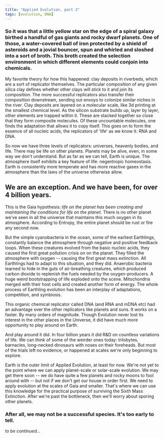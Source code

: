 ```yaml
---
title: "Applied Evolution, part 3"
tags: [evolution, DNA]
---
```



### So it was that a little yellow star on the edge of a spiral galaxy birthed a handful of gas giants and rocky dwarf planets. One of those, a water-covered ball of iron protected by a shield of asteroids and a jovial bouncer, spun and whirled and sloshed into a sort of broth. This broth created the selection environment in which different elements could conjoin into chemicals. 

My favorite theory for how this happened: clay deposits in riverbeds, which are a sort of replicator themselves. The particular composition of any given silica clay defines whether other clays will stick to it and join its composition. The more successful replicators also transfer their composition downstream, sending out envoys to colonize similar niches in the river. Clay deposits are layered on a molecular scale, like 3d printing at the smallest chemical level. As the silicon substrate builds up, layer by layer, other elements are trapped within it. These are stacked together so close that they form composite molecules. Of these uncountable molecules, one finds the adaptation that allows it to copy itself. This goes on to form the essence of all nucleic acids, the replicators of 'life' as we know it: RNA and DNA.

So now we have three levels of replicators: universes, heavenly bodies, and life. There may be life on other planets. Planets may be alive, even, in some way we don't understand. But as far as we can tell, Earth is unique. The atmosphere itself exhibits a key feature of life: negentropic homeostasis. Earth is consistently more temperate and has more reactive gases in the atmosphere than the laws of the universe otherwise allow. 

## We are an exception. And we have been, for over 4 billion years.

This is the Gaia hypothesis: *life on the planet has been creating and maintaining the conditions for life on the planet*. There is no other planet we've seen in all the universe that maintains this much oxygen in its atmosphere. According to Entropy, the entire planet should be 
rust or fire any second now. 

But the simple cyanobacteria in the ocean, some of the earliest Earthlings, constantly balance the atmosphere through negative and positive feedback loops. When these creatures evolved from the basic nucleic acids, they caused the first great pollution crisis on on the planet. They filled the atmosphere with oxygen -- causing the first great mass extinction. All Earthlings had to adapt to this situation, and they did. Anaerobic bacteria learned to hide in the guts of air-breathing creatures, which produced carbon dioxide to replenish the fuels needed by the oxygen-producers. A huge weird bootstrapping of life exploded onto the scene. Mitochondria merged with their host cells and created another form of energy. The whole process of Earthling evolution has been an interplay of adaptations, competition, and symbiosis. 

This organic chemical replicator called DNA (and RNA and mDNA etc) had an advantage over the other replicators like planets and suns. It works on a faster. By many orders of magnitude. Though Evolution never lost its interest in the other places in the Universe, it did have much more opportunity to play around on Earth. 

And play around it did. In four billion years it did R&D on countless variations of life. We can think of some of the weirder ones today: trilobytes, barnacles, long-necked dinosaurs with noses on their foreheads. But most of the trials left no evidence, or happened at scales we're only beginning to explore. 

Earth is the outer limit of Applied Evolution, at least for now. We're not yet to the point where we can apply planet-scale or solar-scale evolution. We may get there soon -- we do have quite a few planets and rocky moons to fool around with -- but not if we don't get our house in order first. We need to apply evolution at the scales of Gaia and smaller. That's where we can use this knowledge for the practical purpose of surviving the Sixth Mass Extinction. After we're past the bottleneck, then we'll worry about sporing other planets. 

### After all, we may not be a successful species. It's too early to tell.

*to be continued...*
